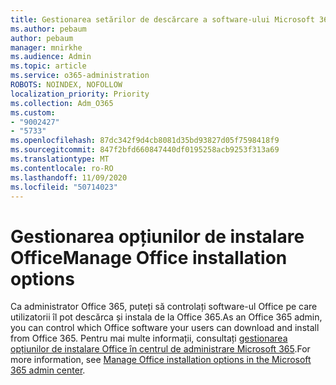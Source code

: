 ```yaml
---
title: Gestionarea setărilor de descărcare a software-ului Microsoft 365 Apps
ms.author: pebaum
author: pebaum
manager: mnirkhe
ms.audience: Admin
ms.topic: article
ms.service: o365-administration
ROBOTS: NOINDEX, NOFOLLOW
localization_priority: Priority
ms.collection: Adm_O365
ms.custom:
- "9002427"
- "5733"
ms.openlocfilehash: 87dc342f9d4cb8081d35bd93827d05f7598418f9
ms.sourcegitcommit: 847f2bfd660847440df0195258acb9253f313a69
ms.translationtype: MT
ms.contentlocale: ro-RO
ms.lasthandoff: 11/09/2020
ms.locfileid: "50714023"
---
```

# <a name="manage-office-installation-options"></a><span data-ttu-id="78745-102">Gestionarea opțiunilor de instalare Office</span><span class="sxs-lookup"><span data-stu-id="78745-102">Manage Office installation options</span></span>

<span data-ttu-id="78745-103">Ca administrator Office 365, puteți să controlați software-ul Office pe care utilizatorii îl pot descărca și instala de la Office 365.</span><span class="sxs-lookup"><span data-stu-id="78745-103">As an Office 365 admin, you can control which Office software your users can download and install from Office 365.</span></span> <span data-ttu-id="78745-104">Pentru mai multe informații, consultați [gestionarea opțiunilor de instalare Office în centrul de administrare Microsoft 365](https://docs.microsoft.com/deployoffice/manage-software-download-settings-office-365).</span><span class="sxs-lookup"><span data-stu-id="78745-104">For more information, see [Manage Office installation options in the Microsoft 365 admin center](https://docs.microsoft.com/deployoffice/manage-software-download-settings-office-365).</span></span>
